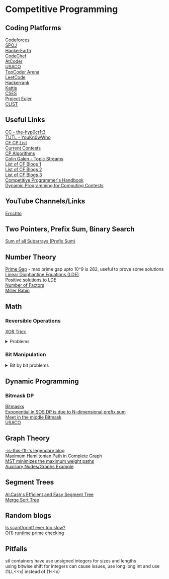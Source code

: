 # Competitive Programming

## Coding Platforms
[Codeforces](https://codeforces.com/)\
[SPOJ](https://www.spoj.com/)\
[HackerEarth](https://www.hackerearth.com/)\
[CodeChef](https://www.codechef.com)\
[AtCoder](https://atcoder.jp/)\
[USACO](https://usaco.guide/)\
[TopCoder Arena](https://arena.topcoder.com/index.html#/u/dashboard)\
[LeetCode](https://leetcode.com/)\
[Hackerrank](https://www.hackerrank.com/)\
[Kattis](https://open.kattis.com)\
[CSES](https://cses.fi/problemset/list/)\
[Project Euler](https://projecteuler.net)\
[CLIST](https://clist.by/)


## Useful Links
[CC - the-hyp0cr1t3](https://github.com/the-hyp0cr1t3/CC/tree/master)\
[TUTL - YouKn0wWho](https://codeforces.com/blog/entry/95106)\
[CF CP List](https://codeforces.com/blog/entry/23054)\
[Current Contests](https://clist.by/)\
[CP Algorithms](https://cp-algorithms.com/)\
[Colin Galen - Topic Streams](https://youtube.com/playlist?list=PLDjGkpToBsYCaRoQ-_S5MRxYMuKgHD62w&si=WpM6kXSUQlyB0boY)\
[List of CF Blogs 1](https://codeforces.com/blog/entry/91363)\
[List of CF Blogs 2](https://codeforces.com/blog/entry/57282)\
[List of CF Blogs 3](https://codeforces.com/blog/entry/13529)\
[Competitive Programmer's Handbook](https://usaco.guide/CPH.pdf)\
[Dynamic Programming for Computing Contests](https://dp-book.com/Dynamic_Programming.pdf#page=37)

## YouTube Channels/Links
[Errichto](https://www.youtube.com/@Errichto)

## Two Pointers, Prefix Sum, Binary Search
[Sum of all Subarrays (Prefix Sum)](https://www.geeksforgeeks.org/sum-of-all-subarrays/)

## Number Theory
[Prime Gap](https://en.wikipedia.org/wiki/Prime_gap#:~:text=The%20first%2060%20prime%20gaps,sequence%20A001223%20in%20the%20OEIS) - max prime gap upto 10^9 is 282, useful to prove some solutions\
[Linear Diophantine Equations (LDE)](https://math.libretexts.org/Courses/Mount_Royal_University/MATH_2150%3A_Higher_Arithmetic/5%3A_Diophantine_Equations/5.1%3A_Linear_Diophantine_Equations)\
[Positive solutions to LDE](https://math.stackexchange.com/questions/1470541/determining-the-existence-of-solutions-to-the-linear-diophantine-equation-ax)\
[Number of Factors](https://codeforces.com/blog/entry/22317)\
[Miller Rabin](https://en.wikipedia.org/wiki/Miller%E2%80%93Rabin_primality_test#:~:text=The%20Miller%E2%80%93Rabin%20algorithm%20can,log%20n%20of%20the%20input.)

## Math
### Reversible Operations
[XOR Trick](https://florian.github.io/xor-trick/)
<details>
<summary>Problems</summary>
<ul>
  <li><a href="https://codeforces.com/problemset/problem/430/C">CF 430 C</a></li>
</ul>
</details>

### Bit Manipulation
<details>
<summary>Bit by bit problems</summary>
<ul>
  <li><a href="https://codeforces.com/contest/1895/problem/D">CF 430 C</a></li>
  <li><a href="https://codeforces.com/contest/1878/problem/G">CF 430 C</a></li>
</ul>
</details>

## Dynamic Programming
### Bitmask DP
[Bitmasks](https://www.hackerearth.com/practice/algorithms/dynamic-programming/bit-masking/tutorial/)\
[Exponential in SOS DP is due to N-dimensional prefix sum](https://codeforces.com/blog/entry/105247)\
[Meet in the middle Bitmask](https://www.hackerrank.com/contests/countercode/challenges/subset)\
[USACO](https://usaco.guide/gold/dp-bitmasks?lang=cpp)

## Graph Theory
[-is-this-fft-'s legendary blog](https://codeforces.com/blog/entry/68138)\
[Maximum Hamiltonian Path in Complete Graph](https://www.mimuw.edu.pl/~rytter/MYPAPERS/fun2012_submission_10.pdf)\
[MST minimizes the maximum weight paths](https://codeforces.com/gym/317667/problem/H)\
[Auxiliary Nodes/Graphs Example](https://codeforces.com/contest/1915/problem/G)

## Segment Trees
[AI.Cash's Efficient and Easy Segment Tree](https://codeforces.com/blog/entry/18051)\
[Merge Sort Tree](https://discuss.codechef.com/t/merge-sort-tree-tutorial/14277)

## Random blogs
[Is scanf/printf ever too slow?](https://codeforces.com/blog/entry/68043)\
[O(1) runtime prime checking](https://codeforces.com/blog/entry/79941?locale=en)

## Pitfalls
stl containers have use unsigned integers for sizes and lengths\
using bitwise shift for integers can cause issues, use long long int and use (1LL<<x) instead of (1<<x)
